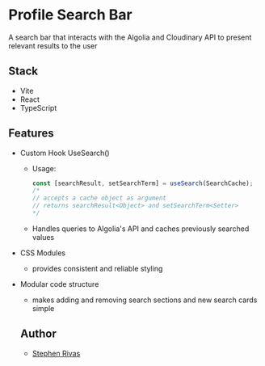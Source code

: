 # Profile Search Bar

A search bar that interacts with the Algolia and Cloudinary API to present relevant results to the user

## Stack

- Vite
- React
- TypeScript
## Features

- Custom Hook UseSearch()
  - Usage:
    ```js
    const [searchResult, setSearchTerm] = useSearch(SearchCache);
    /*
    // accepts a cache object as argument
    // returns searchResult<Object> and setSearchTerm<Setter>
    */
    ```
  - Handles queries to Algolia's API and caches previously searched values
- CSS Modules
  - provides consistent and reliable styling
- Modular code structure
  - makes adding and removing search sections and new search cards simple
  
  ## Author

  - [Stephen Rivas](https://stephenrivas.com)